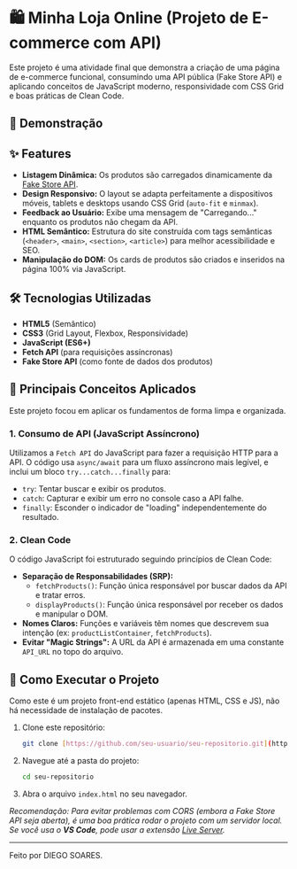# 🛍️ Minha Loja Online (Projeto de E-commerce com API)

Este projeto é uma atividade final que demonstra a criação de uma página de e-commerce funcional, consumindo uma API pública (Fake Store API) e aplicando conceitos de JavaScript moderno, responsividade com CSS Grid e boas práticas de Clean Code.

## 🚀 Demonstração



## ✨ Features

* **Listagem Dinâmica:** Os produtos são carregados dinamicamente da [Fake Store API](https://fakestoreapi.com/).
* **Design Responsivo:** O layout se adapta perfeitamente a dispositivos móveis, tablets e desktops usando CSS Grid (`auto-fit` e `minmax`).
* **Feedback ao Usuário:** Exibe uma mensagem de "Carregando..." enquanto os produtos não chegam da API.
* **HTML Semântico:** Estrutura do site construída com tags semânticas (`<header>`, `<main>`, `<section>`, `<article>`) para melhor acessibilidade e SEO.
* **Manipulação do DOM:** Os cards de produtos são criados e inseridos na página 100% via JavaScript.

## 🛠️ Tecnologias Utilizadas

* **HTML5** (Semântico)
* **CSS3** (Grid Layout, Flexbox, Responsividade)
* **JavaScript (ES6+)**
* **Fetch API** (para requisições assíncronas)
* **Fake Store API** (como fonte de dados dos produtos)

## 📖 Principais Conceitos Aplicados

Este projeto focou em aplicar os fundamentos de forma limpa e organizada.

### 1. Consumo de API (JavaScript Assíncrono)

Utilizamos a `Fetch API` do JavaScript para fazer a requisição HTTP para a API. O código usa `async/await` para um fluxo assíncrono mais legível, e inclui um bloco `try...catch...finally` para:
* `try`: Tentar buscar e exibir os produtos.
* `catch`: Capturar e exibir um erro no console caso a API falhe.
* `finally`: Esconder o indicador de "loading" independentemente do resultado.

### 2. Clean Code

O código JavaScript foi estruturado seguindo princípios de Clean Code:

* **Separação de Responsabilidades (SRP):**
    * `fetchProducts()`: Função única responsável por buscar dados da API e tratar erros.
    * `displayProducts()`: Função única responsável por receber os dados e manipular o DOM.
* **Nomes Claros:** Funções e variáveis têm nomes que descrevem sua intenção (ex: `productListContainer`, `fetchProducts`).
* **Evitar "Magic Strings":** A URL da API é armazenada em uma constante `API_URL` no topo do arquivo.

## 🏁 Como Executar o Projeto

Como este é um projeto front-end estático (apenas HTML, CSS e JS), não há necessidade de instalação de pacotes.

1.  Clone este repositório:
    ```bash
    git clone [https://github.com/seu-usuario/seu-repositorio.git](https://github.com/seu-usuario/seu-repositorio.git)
    ```
2.  Navegue até a pasta do projeto:
    ```bash
    cd seu-repositorio
    ```
3.  Abra o arquivo `index.html` no seu navegador.

*Recomendação: Para evitar problemas com CORS (embora a Fake Store API seja aberta), é uma boa prática rodar o projeto com um servidor local. Se você usa o **VS Code**, pode usar a extensão [Live Server](https://marketplace.visualstudio.com/items?itemName=ritwickdey.LiveServer).*

---

Feito por DIEGO SOARES.